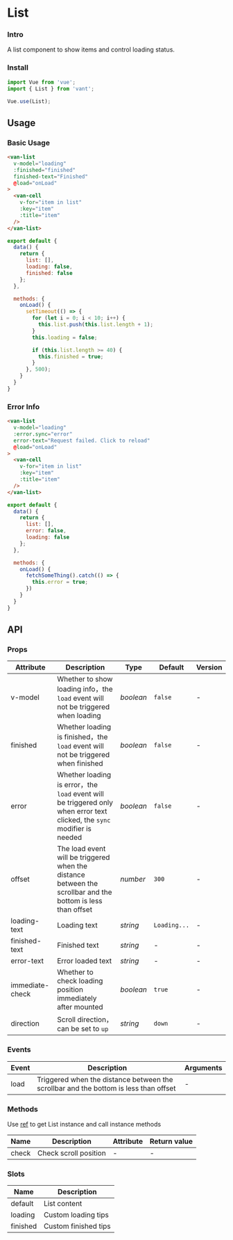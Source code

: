 # List

### Intro

A list component to show items and control loading status.

### Install

``` javascript
import Vue from 'vue';
import { List } from 'vant';

Vue.use(List);
```

## Usage

### Basic Usage

```html
<van-list
  v-model="loading"
  :finished="finished"
  finished-text="Finished"
  @load="onLoad"
>
  <van-cell
    v-for="item in list"
    :key="item"
    :title="item"
  />
</van-list>
```

```js
export default {
  data() {
    return {
      list: [],
      loading: false,
      finished: false
    };
  },

  methods: {
    onLoad() {
      setTimeout(() => {
        for (let i = 0; i < 10; i++) {
          this.list.push(this.list.length + 1);
        }
        this.loading = false;

        if (this.list.length >= 40) {
          this.finished = true;
        }
      }, 500);
    }
  }
}
```

### Error Info

```html
<van-list
  v-model="loading"
  :error.sync="error"
  error-text="Request failed. Click to reload"
  @load="onLoad"
>
  <van-cell
    v-for="item in list"
    :key="item"
    :title="item"
  />
</van-list>
```

```js
export default {
  data() {
    return {
      list: [],
      error: false,
      loading: false
    };
  },

  methods: {
    onLoad() {
      fetchSomeThing().catch(() => {
        this.error = true;
      })
    }
  }
}
```

## API

### Props

| Attribute | Description | Type | Default | Version |
|------|------|------|------|------|
| v-model | Whether to show loading info，the `load` event will not be triggered when loading | *boolean* | `false` | - |
| finished | Whether loading is finished，the `load` event will not be triggered when finished | *boolean* | `false` | - |
| error | Whether loading is error，the `load` event will be triggered only when error text clicked, the `sync` modifier is needed | *boolean* | `false` | - |
| offset | The load event will be triggered when the distance between the scrollbar and the bottom is less than offset | *number* | `300` | - |
| loading-text | Loading text | *string* | `Loading...` | - |
| finished-text | Finished text | *string* | - | - |
| error-text | Error loaded text | *string* | - | - |
| immediate-check | Whether to check loading position immediately after mounted | *boolean* | `true` | - |
| direction | Scroll direction，can be set to `up` | *string* | `down` | - |

### Events

| Event | Description | Arguments |
|------|------|------|
| load | Triggered when the distance between the scrollbar and the bottom is less than offset | - |

### Methods

Use [ref](https://vuejs.org/v2/api/#ref) to get List instance and call instance methods

| Name | Description | Attribute | Return value |
|------|------|------|------|
| check | Check scroll position | - | - |

### Slots

| Name | Description |
|------|------|
| default | List content |
| loading | Custom loading tips |
| finished | Custom finished tips |
